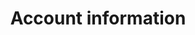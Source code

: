 ---
title: Account information
slug: customer
excerpt: Manage your personal info and security settings
sections: Getting started, Security, Tools
order: 01
---